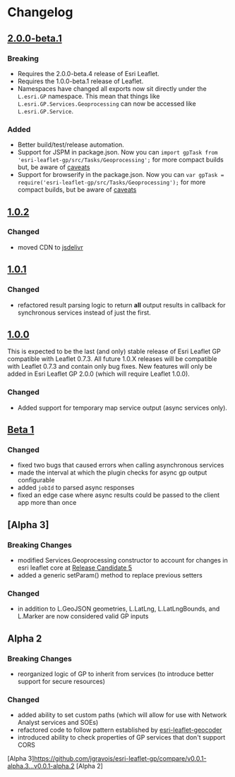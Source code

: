 # Changelog

## [2.0.0-beta.1]

### Breaking
* Requires the 2.0.0-beta.4 release of Esri Leaflet.
* Requires the 1.0.0-beta.1 release of Leaflet.
* Namespaces have changed all exports now sit directly under the `L.esri.GP` namespace. This mean that things like `L.esri.GP.Services.Geoprocessing` can now be accessed like `L.esri.GP.Service`.

### Added

* Better build/test/release automation.
* Support for JSPM in package.json. Now you can `import gpTask from 'esri-leaflet-gp/src/Tasks/Geoprocessing';` for more compact builds but, be aware of [caveats](http://blog.izs.me/post/44149270867/why-no-directories-lib-in-node-the-less-snarky)
* Support for browserify in the package.json. Now you can `var gpTask = require('esri-leaflet-gp/src/Tasks/Geoprocessing');` for more compact builds, but be aware of [caveats](http://blog.izs.me/post/44149270867/why-no-directories-lib-in-node-the-less-snarky)


## [1.0.2]

### Changed
- moved CDN to [jsdelivr](http://www.jsdelivr.com/#!leaflet.esri.gp)


## [1.0.1]

### Changed
- refactored result parsing logic to return **all** output results in callback for synchronous services instead of just the first.

## [1.0.0]

This is expected to be the last (and only) stable release of Esri Leaflet GP compatible with Leaflet 0.7.3. All future 1.0.X releases will be compatible with Leaflet 0.7.3 and contain only bug fixes. New features will only be added in Esri Leaflet GP 2.0.0 (which will require Leaflet 1.0.0).

### Changed
- Added support for temporary map service output (async services only).

## [Beta 1]
### Changed
- fixed two bugs that caused errors when calling asynchronous services
- made the interval at which the plugin checks for async gp output configurable
- added `jobId` to parsed async responses
- fixed an edge case where async results could be passed to the client app more than once

## [Alpha 3]
### Breaking Changes
- modified Services.Geoprocessing constructor to account for changes in esri leaflet core at [Release Candidate 5](https://github.com/Esri/esri-leaflet/blob/master/CHANGELOG.md#release-candidate-5)
- added a generic setParam() method to replace previous setters

### Changed
- in addition to L.GeoJSON geometries, L.LatLng, L.LatLngBounds, and L.Marker are now considered valid GP inputs

## Alpha 2

### Breaking Changes
- reorganized logic of GP to inherit from services (to introduce better support for secure resources)

### Changed
- added ability to set custom paths (which will allow for use with Network Analyst services and SOEs)
- refactored code to follow pattern established by [esri-leaflet-geocoder](https://github.com/Esri/esri-leaflet-geocoder)
- introduced ability to check properties of GP services that don't support CORS

[2.0.0-beta.1]: https://github.com/jgravois/esri-leaflet-gp/compare/v1.0.2...v2.0.0-beta.1
[1.0.2]: https://github.com/jgravois/esri-leaflet-gp/compare/v1.0.1...v1.0.2
[1.0.1]: https://github.com/jgravois/esri-leaflet-gp/compare/v1.0.0...v1.0.1
[1.0.0]: https://github.com/jgravois/esri-leaflet-gp/compare/v0.0.1-beta.1...v1.0.0
[Beta 1]: https://github.com/jgravois/esri-leaflet-gp/compare/v0.0.1-alpha.3...v0.0.1-beta.1
[Alpha 3]https://github.com/jgravois/esri-leaflet-gp/compare/v0.0.1-alpha.3...v0.0.1-alpha.2
[Alpha 2]
